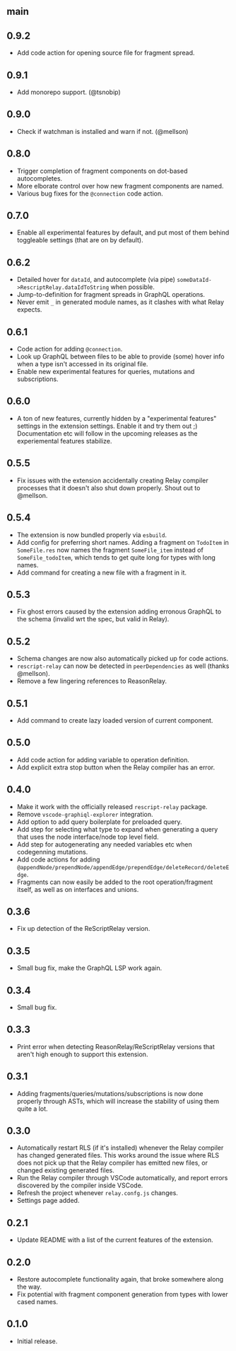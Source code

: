 ## main

## 0.9.2

- Add code action for opening source file for fragment spread.

## 0.9.1

- Add monorepo support. (@tsnobip)

## 0.9.0

- Check if watchman is installed and warn if not. (@mellson)

## 0.8.0

- Trigger completion of fragment components on dot-based autocompletes.
- More elborate control over how new fragment components are named.
- Various bug fixes for the `@connection` code action.

## 0.7.0

- Enable all experimental features by default, and put most of them behind toggleable settings (that are on by default).

## 0.6.2

- Detailed hover for `dataId`, and autocomplete (via pipe) `someDataId->RescriptRelay.dataIdToString` when possible.
- Jump-to-definition for fragment spreads in GraphQL operations.
- Never emit `_` in generated module names, as it clashes with what Relay expects.

## 0.6.1

- Code action for adding `@connection`.
- Look up GraphQL between files to be able to provide (some) hover info when a type isn't accessed in its original file.
- Enable new experimental features for queries, mutations and subscriptions.

## 0.6.0

- A ton of new features, currently hidden by a "experimental features" settings in the extension settings. Enable it and try them out ;) Documentation etc will follow in the upcoming releases as the experiemental features stabilize.

## 0.5.5

- Fix issues with the extension accidentally creating Relay compiler processes that it doesn't also shut down properly. Shout out to @mellson.

## 0.5.4

- The extension is now bundled properly via `esbuild`.
- Add config for preferring short names. Adding a fragment on `TodoItem` in `SomeFile.res` now names the fragment `SomeFile_item` instead of `SomeFile_todoItem`, which tends to get quite long for types with long names.
- Add command for creating a new file with a fragment in it.

## 0.5.3

- Fix ghost errors caused by the extension adding erronous GraphQL to the schema (invalid wrt the spec, but valid in Relay).

## 0.5.2

- Schema changes are now also automatically picked up for code actions.
- `rescript-relay` can now be detected in `peerDependencies` as well (thanks @mellson).
- Remove a few lingering references to ReasonRelay.

## 0.5.1

- Add command to create lazy loaded version of current component.

## 0.5.0

- Add code action for adding variable to operation definition.
- Add explicit extra stop button when the Relay compiler has an error.

## 0.4.0

- Make it work with the officially released `rescript-relay` package.
- Remove `vscode-graphiql-explorer` integration.
- Add option to add query boilerplate for preloaded query.
- Add step for selecting what type to expand when generating a query that uses the node interface/node top level field.
- Add step for autogenerating any needed variables etc when codegenning mutations.
- Add code actions for adding `@appendNode/prependNode/appendEdge/prependEdge/deleteRecord/deleteEdge`.
- Fragments can now easily be added to the root operation/fragment itself, as well as on interfaces and unions.

## 0.3.6

- Fix up detection of the ReScriptRelay version.

## 0.3.5

- Small bug fix, make the GraphQL LSP work again.

## 0.3.4

- Small bug fix.

## 0.3.3

- Print error when detecting ReasonRelay/ReScriptRelay versions that aren't high enough to support this extension.

## 0.3.1

- Adding fragments/queries/mutations/subscriptions is now done properly through ASTs, which will increase the stability of using them quite a lot.

## 0.3.0

- Automatically restart RLS (if it's installed) whenever the Relay compiler has changed generated files. This works around the issue where RLS does not pick up that the Relay compiler has emitted new files, or changed existing generated files.
- Run the Relay compiler through VSCode automatically, and report errors discovered by the compiler inside VSCode.
- Refresh the project whenever `relay.confg.js` changes.
- Settings page added.

## 0.2.1

- Update README with a list of the current features of the extension.

## 0.2.0

- Restore autocomplete functionality again, that broke somewhere along the way.
- Fix potential with fragment component generation from types with lower cased names.

## 0.1.0

- Initial release.

